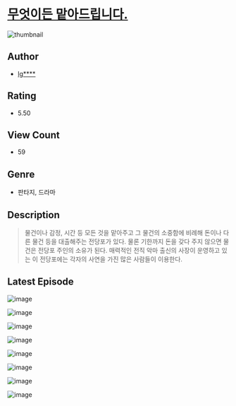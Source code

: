 # [무엇이든 맡아드립니다.](https://comic.naver.com/challenge/list?titleId=810611)
![thumbnail](https://image-comic.pstatic.net/user_contents_data/challenge_comic/2023/05/24/120631/upload_4121410692067701552_480x623.jpeg)

## Author
- [lg****](https://comic.naver.com/artistTitle?id=120631)

## Rating
- 5.50

## View Count
- 59

## Genre
- 판타지, 드라마

## Description
> 물건이나 감정, 시간 등 모든 것을 맡아주고 그 물건의 소중함에 비례해 돈이나 다른 물건 등을 대출해주는 전당포가 있다. 물론 기한까지 돈을 갖다 주지 않으면 물건은 전당포 주인의 소유가 된다. 매력적인 전직 악마 출신의 사장이 운영하고 있는 이 전당포에는 각자의 사연을 가진 많은 사람들이 이용한다.


## Latest Episode
![image](https://image-comic.pstatic.net/user_contents_data/challenge_comic/2023/05/24/120631/upload_4049362113284094258.jpeg)

![image](https://image-comic.pstatic.net/user_contents_data/challenge_comic/2023/05/24/120631/upload_3689073923949880885.jpeg)

![image](https://image-comic.pstatic.net/user_contents_data/challenge_comic/2023/05/24/120631/upload_7161345972531247458.jpeg)

![image](https://image-comic.pstatic.net/user_contents_data/challenge_comic/2023/05/24/120631/upload_3775249277387288633.jpeg)

![image](https://image-comic.pstatic.net/user_contents_data/challenge_comic/2023/05/24/120631/upload_3978428215837602146.jpeg)

![image](https://image-comic.pstatic.net/user_contents_data/challenge_comic/2023/05/24/120631/upload_3618699716573802801.jpeg)

![image](https://image-comic.pstatic.net/user_contents_data/challenge_comic/2023/05/24/120631/upload_3486965017367164464.jpeg)

![image](https://image-comic.pstatic.net/user_contents_data/challenge_comic/2023/05/24/120631/upload_3833520078014788918.jpeg)

